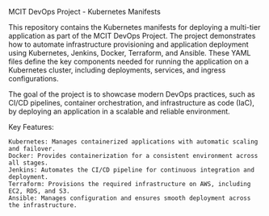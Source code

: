 MCIT DevOps Project - Kubernetes Manifests

This repository contains the Kubernetes manifests for deploying a multi-tier application as part of the MCIT DevOps Project. The project demonstrates how to automate infrastructure provisioning and application deployment using Kubernetes, Jenkins, Docker, Terraform, and Ansible. These YAML files define the key components needed for running the application on a Kubernetes cluster, including deployments, services, and ingress configurations.

The goal of the project is to showcase modern DevOps practices, such as CI/CD pipelines, container orchestration, and infrastructure as code (IaC), by deploying an application in a scalable and reliable environment.

Key Features:

    Kubernetes: Manages containerized applications with automatic scaling and failover.
    Docker: Provides containerization for a consistent environment across all stages.
    Jenkins: Automates the CI/CD pipeline for continuous integration and deployment.
    Terraform: Provisions the required infrastructure on AWS, including EC2, RDS, and S3.
    Ansible: Manages configuration and ensures smooth deployment across the infrastructure.
